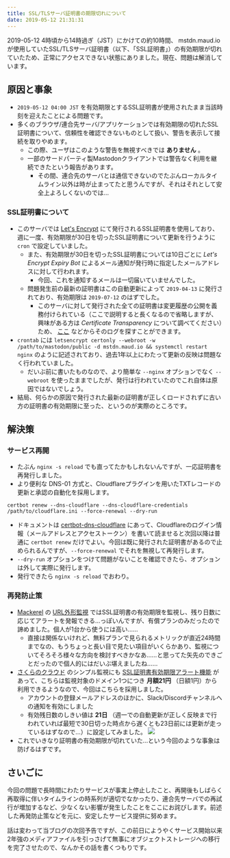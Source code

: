 ```yaml
---
title: SSL/TLSサーバ証明書の期限切れについて
date: 2019-05-12 21:31:31
---
```


2019-05-12 4時頃から14時過ぎ（JST）にかけての約10時間、 mstdn.maud.io が使用していたSSL/TLSサーバ証明書（以下、「SSL証明書」）の有効期限が切れていたため、正常にアクセスできない状態にありました。現在、問題は解消しています。

<!-- more -->

## 原因と事象

- `2019-05-12 04:00 JST` を有効期限とするSSL証明書が使用されたまま当該時刻を迎えたことによる問題です。
- 多くのブラウザ/連合先サーバ/アプリケーションでは有効期限の切れたSSL証明書について、信頼性を確認できないものとして扱い、警告を表示して接続を取りやめます。
    - この際、ユーザはこのような警告を無視すべきでは **ありません** 。
    - 一部のサードパーティ製Mastodonクライアントでは警告なく利用を継続できたという報告があります。
        - その間、連合先のサーバとは通信できないのでたぶんローカルタイムライン以外は時が止まってたと思うんですが、それはそれとして安全上よろしくないのでは…

### SSL証明書について

- このサーバでは [Let's Encrypt](https://letsencrypt.org/) にて発行されるSSL証明書を使用しており、週に一度、有効期限が30日を切ったSSL証明書について更新を行うように `cron` で設定していました。
    - また、有効期限が30日を切ったSSL証明書については10日ごとに *Let's Encrypt Expiry Bot* によるメール通知が発行時に指定したメールアドレスに対して行われます。
        - 今回、これを通知するメールは一切届いていませんでした。
    - 問題発生前の最新の証明書はこの自動更新によって `2019-04-13` に発行されており、有効期限は `2019-07-12` のはずでした。
        - このサーバに対して発行された全ての証明書は変更履歴の公開を義務付けられている（ここで説明すると長くなるので省略しますが、興味がある方は *Certificate Transparency* について調べてください）ため、 [ここ](https://crt.sh/?q=mstdn.maud.io) などからそのログを探すことができます。
- `crontab` には `letsencrypt certonly --webroot -w /path/to/mastodon/public -d mstdn.maud.io && systemctl restart nginx` のように記述されており、過去1年以上にわたって更新の反映は問題なく行われていました。
    - だいぶ前に書いたものなので、より簡単な `--nginx` オプションでなく `--webroot` を使ったままでしたが、発行は行われていたのでこれ自体は原因ではないでしょう。
- 結局、何らかの原因で発行された最新の証明書が正しくロードされずに古い方の証明書の有効期限に至った、というのが実際のところです。

## 解決策

### サービス再開

- たぶん `nginx -s reload` でも直ってたかもしれないんですが、一応証明書を再発行しました。
- より便利な DNS-01 方式と、Cloudflareプラグインを用いたTXTレコードの更新と承認の自動化を採用します。

```
certbot renew --dns-cloudflare --dns-cloudflare-credentials /path/to/cloudflare.ini --force-renewal --dry-run
```

- ドキュメントは [certbot-dns-cloudflare](https://certbot-dns-cloudflare.readthedocs.io/en/stable/) にあって、Cloudflareのログイン情報（メールアドレスとアクセストークン）を書いて読ませると次回以降は普通に `certbot renew` だけでよい。今回は既に発行された証明書があるので止められるんですが、`--force-renewal` でそれを無視して再発行します。
- `--dry-run` オプションをつけて問題がないことを確認できたら、オプションは外して実際に発行します。
- 発行できたら `nginx -s reload` でおわり。

### 再発防止策

- [Mackerel](https://mackerel.io) の [URL外形監視](https://mackerel.io/ja/docs/entry/external-monitoring) ではSSL証明書の有効期限を監視し、残り日数に応じてアラートを発報できる…っぽいんですが、有償プランのみだったので諦めました。個人が1台から使うには高い……
    - 直接は関係ないけれど、無料プランで見られるメトリックが直近24時間までなの、もうちょっと長い目で見たい項目がいくらかあり、監視についてそろそろ様々な方向を検討すべきかなあ……と思ってた矢先のできごとだったので個人的にはだいぶ堪えましたね……
- [さくらのクラウド](https://cloud.sakura.ad.jp/) のシンプル監視にも [SSL証明書有効期限アラート機能](https://manual.sakura.ad.jp/cloud/appliance/simplemonitor/#ssl) があって、こちらは監視対象のドメイン1つにつき **月額21円** （日額1円）から利用できるようなので、今回はこちらを採用しました。
    - アカウントの登録メールアドレスのほかに、Slack/Discordチャンネルへの通知を有効にしました
    - 有効残日数のしきい値は **21日** （週一での自動更新が正しく反映まで行われていれば最短で30日切った時点から遅くとも23日前には更新が走っているはずなので…）に設定してみました。
![](/images/certcheck.jpg)
- これでいきなり証明書の有効期限が切れていた…という今回のような事象は防げるはずです。

## さいごに

今回の問題で長時間にわたりサービスが事実上停止したこと、再開後もしばらく再取得に伴いタイムラインの時系列が適切でなかったり、連合先サーバでの再試行が増加するなど、少なくない影響が発生したことをここにお詫びします。前述した再発防止策などを元に、安定したサービス提供に努めます。

話は変わって当ブログの次回予告ですが、この前日にようやくサービス開始以来2年強のメディアファイルを引っさげて無事にオブジェクトストレージへの移行を完了させたので、なんかその話を書くつもりです。
